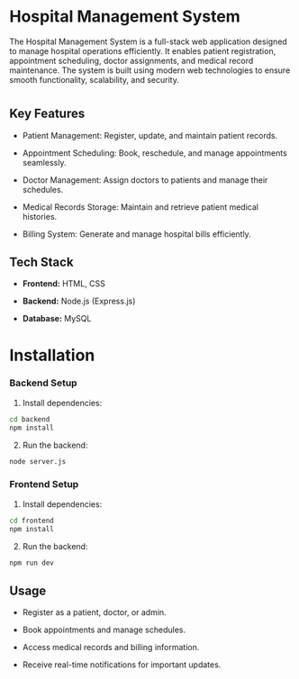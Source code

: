 
# Hospital Management System

The Hospital Management System is a full-stack web application designed to manage hospital operations efficiently. It enables patient registration, appointment scheduling, doctor assignments, and medical record maintenance. The system is built using modern web technologies to ensure smooth functionality, scalability, and security.

#

## Key Features

- Patient Management: Register, update, and maintain patient records.

- Appointment Scheduling: Book, reschedule, and manage appointments seamlessly.

- Doctor Management: Assign doctors to patients and manage their schedules.

- Medical Records Storage: Maintain and retrieve patient medical histories.

- Billing System: Generate and manage hospital bills efficiently.


## Tech Stack

- **Frontend:** HTML, CSS

- **Backend:** Node.js (Express.js)

- **Database:** MySQL


# Installation

### Backend Setup

1. Install dependencies:

```bash
cd backend
npm install
```

2. Run the backend:

```bash
node server.js
```

### Frontend Setup

1. Install dependencies:

```bash
cd frontend
npm install
```

2. Run the backend:

```bash
npm run dev
```


    
## Usage

- Register as a patient, doctor, or admin.

- Book appointments and manage schedules.

- Access medical records and billing information.

- Receive real-time notifications for important updates.
